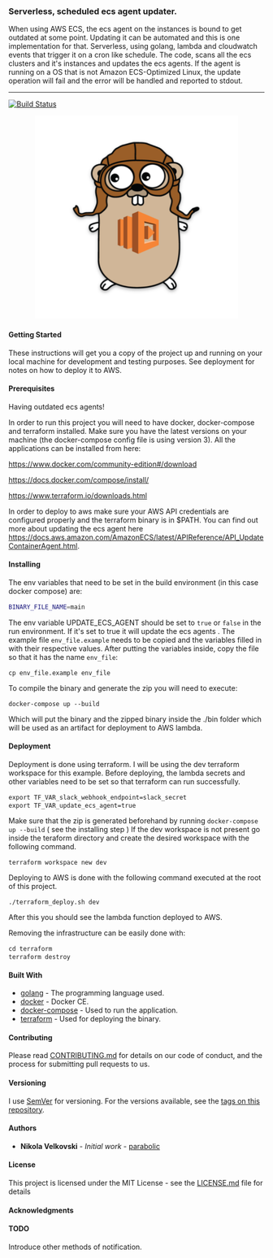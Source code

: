 ### Serverless, scheduled ecs agent updater.
When using AWS ECS, the ecs agent on the instances is bound to get outdated at some point. Updating it can be automated and this is one implementation for that. Serverless, using golang, lambda and cloudwatch events that trigger it on a cron like schedule. The code, scans all the ecs clusters and it's instances and updates the ecs agents. If the agent is running on a OS that is not Amazon ECS-Optimized Linux, the update operation will fail and the error will be handled and reported to stdout.

---

[![Build Status](https://travis-ci.org/parabolic/ecs_agent_updater.svg?branch=master)](https://travis-ci.org/parabolic/ecs_agent_updater)

<div align="center">
  <a href="https://golang.org/">
    <img src="https://raw.githubusercontent.com/parabolic/media/master/ecs_agent_updater/gopher_lambdaman.png"
      alt="lambdaman"
      width="400"
      height="400" />
  </a>
</div>

#### Getting Started
These instructions will get you a copy of the project up and running on your local machine for development and testing purposes. See deployment for notes on how to deploy it to AWS.

#### Prerequisites
Having outdated ecs agents!

In order to run this project you will need to have docker, docker-compose and terraform installed. Make sure you have the latest versions on your machine (the docker-compose config file is using version 3).
All the applications can be installed from here:

https://www.docker.com/community-edition#/download

https://docs.docker.com/compose/install/

https://www.terraform.io/downloads.html

In order to deploy to aws make sure your AWS API credentials are configured properly and the terraform binary is in $PATH.
You can find out more about updating the ecs agent here https://docs.aws.amazon.com/AmazonECS/latest/APIReference/API_UpdateContainerAgent.html.


#### Installing
The env variables that need to be set in the build environment (in this case docker compose) are:

```sh
BINARY_FILE_NAME=main
```

The env variable UPDATE_ECS_AGENT should be set to `true` or `false` in the run environment. If it's set to true it will update the ecs agents .
The example file `env_file.example` needs to be copied and the variables filled in with their respective values. After putting the variables inside, copy the file so that it has the name `env_file`:

```
cp env_file.example env_file
```

To compile the binary and generate the zip you will need to execute:

```
docker-compose up --build
```

Which will put the binary and the zipped binary inside the ./bin folder which will be used as an artifact for deployment to AWS lambda.


#### Deployment
Deployment is done using terraform. I will be using the dev terraform workspace for this example.
Before deploying, the lambda secrets and other variables need to be set so that terraform can run successfully.

```
export TF_VAR_slack_webhook_endpoint=slack_secret
export TF_VAR_update_ecs_agent=true
```

Make sure that the zip is generated beforehand by running `docker-compose up --build` ( see the installing step )
If the dev workspace is not present go inside the teraform directory and create the desired workspace with the following command.

```
terraform workspace new dev
```

Deploying to AWS is done with the following command executed at the root of this project.

```
./terraform_deploy.sh dev
```

After this you should see the lambda function deployed to AWS.

Removing the infrastructure can be easily done with:

```
cd terraform
terraform destroy
```

#### Built With
* [golang](https://golang.org/) - The programming language used.
* [docker](https://www.docker.com/community-edition) - Docker CE.
* [docker-compose](https://docs.docker.com/compose/) - Used to run the application.
* [terraform](terraform.io) - Used for deploying the binary.


#### Contributing
Please read [CONTRIBUTING.md](CONTRIBUTING.md) for details on our code of conduct, and the process for submitting pull requests to us.


#### Versioning
I use [SemVer](http://semver.org/) for versioning. For the versions available, see the [tags on this repository](https://github.com/ecs_agent_version_checker/project/tags).


#### Authors
* **Nikola Velkovski** - *Initial work* - [parabolic](https://github.com/parabolic)


#### License
This project is licensed under the MIT License - see the [LICENSE.md](LICENSE.md) file for details


#### Acknowledgments


#### TODO
Introduce other methods of notification.
